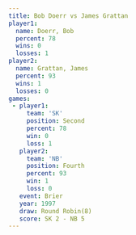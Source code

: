 ```yaml
---
title: Bob Doerr vs James Grattan
player1:              
  name: Doerr, Bob    
  percent: 78         
  wins: 0             
  losses: 1           
player2:              
  name: Grattan, James
  percent: 93         
  wins: 1             
  losses: 0           
games:
 - player1:          
     team: 'SK'      
     position: Second
     percent: 78     
     win: 0          
     loss: 1         
   player2:          
     team: 'NB'      
     position: Fourth
     percent: 93     
     win: 1          
     loss: 0         
   event: Brier        
   year: 1997          
   draw: Round Robin(8)
   score: SK 2 - NB 5  
---
```

